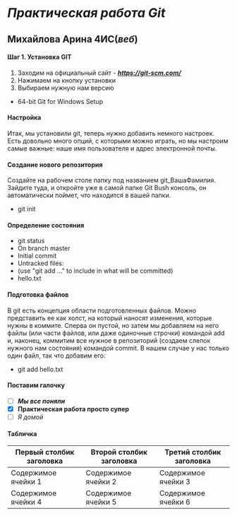 # *Практическая работа Git*
## Михайлова Арина 4ИС(*веб*)
#### Шаг 1. Установка GIT
1. Заходим на официальный сайт - ***https://git-scm.com/***
2. Нажимаем на кнопку установки<br>
3. Выбираем нужную нам версию
- 64-bit Git for Windows Setup<br>
#### Настройка<br>
Итак, мы установили git, теперь нужно добавить немного настроек. Есть довольно много опций, с которыми можно играть, но мы настроим самые важные: наше имя пользователя и адрес электронной почты.
#### Создание нового репозитория<br>
Создайте на рабочем столе папку под названием git_ВашаФамилия. Зайдите туда, и откройте уже в самой папке Git Bush консоль, он автоматически поймет, что находится в вашей папки.
- git init
#### Определение состояния<br>
- git status
- On branch master
- Initial commit
- Untracked files:
- (use "git add ..." to include in what will be committed)
- hello.txt
#### Подготовка файлов<br>
В git есть концепция области подготовленных файлов. Можно представить ее как холст, на который наносят изменения, которые нужны в коммите. Сперва он пустой, но затем мы добавляем на него файлы (или части файлов, или даже одиночные строчки) командой add и, наконец, коммитим все нужное в репозиторий (создаем слепок нужного нам состояния) командой commit.
В нашем случае у нас только один файл, так что добавим его:
- git add hello.txt
#### Поставим галочку<br>
- [ ] ***Мы все поняли***
- [X] **Практическая работа просто супер**
- [ ] *Я домой*
#### Табличка<br>
Первый столбик заголовка| Второй столбик заголовка | Третий столбик заголовка 
------------ | ------------- | -------------
Содержимое ячейки 1| Содержимое ячейки 2| Содержимое ячейки 3
Содержимое ячейки 4 | Содержимое ячейки 5| Содержимое ячейки 6



